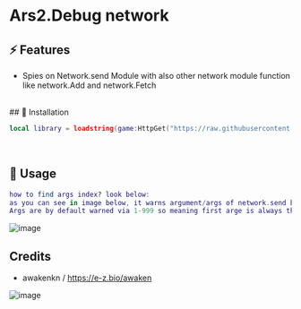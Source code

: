 # Ars2.Debug network

## ⚡ Features

- Spies on Network.send Module with also other network module function like network.Add and network.Fetch
<br/>
## 🔌 Installation

```lua
local library = loadstring(game:HttpGet("https://raw.githubusercontent.com/Awakenchan/ARS2-Debug/refs/heads/main/Source"))() 
```
<br/>

## 📜 Usage
```lua
how to find args index? look below:
as you can see in image below, it warns argument/args of network.send but how do we know the index of it?, really simple.
Args are by default warned via 1-999 so meaning first arge is always the first in line for example "Character State Repeort - first arg |  17131191.111 - 2 Arg"
```
![image](https://i.imgur.com/FP2id4v.png)
<br/>

## Credits

- awakenkn / https://e-z.bio/awaken

![image](https://i.imgur.com/T6GNmNz.jpeg)

